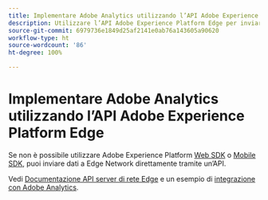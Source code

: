 ```yaml
---
title: Implementare Adobe Analytics utilizzando l’API Adobe Experience Platform Edge
description: Utilizzare l’API Adobe Experience Platform Edge per inviare dati ad Adobe Analytics.
source-git-commit: 6979736e1849d25af2141e0ab76a143605a90620
workflow-type: ht
source-wordcount: '86'
ht-degree: 100%

---
```



# Implementare Adobe Analytics utilizzando l’API Adobe Experience Platform Edge

Se non è possibile utilizzare Adobe Experience Platform [Web SDK](../web-sdk/overview.md) o [Mobile SDK](../mobile-sdk/overview.md), puoi inviare dati a Edge Network direttamente tramite un’API.

Vedi [Documentazione API server di rete Edge](https://experienceleague.adobe.com/docs/experience-platform/edge-network-server-api/overview.html?lang=it) e un esempio di [integrazione con Adobe Analytics](https://experienceleague.adobe.com/docs/experience-platform/edge-network-server-api/interacting-other-adobe-solutions/interacting-adobe-analytics.html?lang=it).
